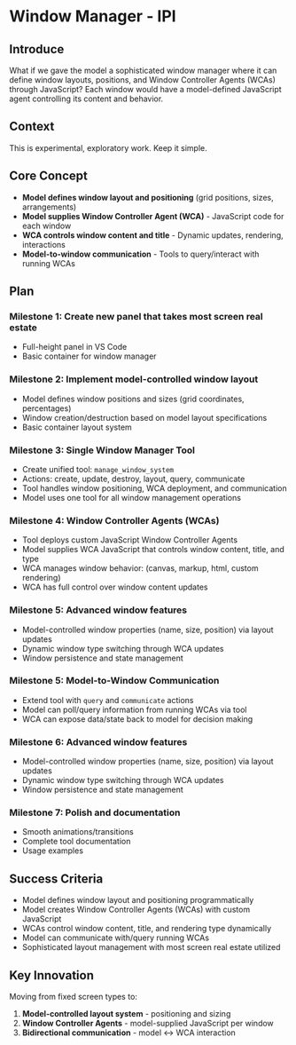 # Window Manager - IPI

## Introduce

What if we gave the model a sophisticated window manager where it can define window layouts, positions, and Window Controller Agents (WCAs) through JavaScript? Each window would have a model-defined JavaScript agent controlling its content and behavior.

## Context
This is experimental, exploratory work. Keep it simple.

## Core Concept
- **Model defines window layout and positioning** (grid positions, sizes, arrangements)
- **Model supplies Window Controller Agent (WCA)** - JavaScript code for each window
- **WCA controls window content and title** - Dynamic updates, rendering, interactions
- **Model-to-window communication** - Tools to query/interact with running WCAs

## Plan

### Milestone 1: Create new panel that takes most screen real estate
- Full-height panel in VS Code
- Basic container for window manager

### Milestone 2: Implement model-controlled window layout
- Model defines window positions and sizes (grid coordinates, percentages)
- Window creation/destruction based on model layout specifications
- Basic container layout system

### Milestone 3: Single Window Manager Tool
- Create unified tool: `manage_window_system`
- Actions: create, update, destroy, layout, query, communicate
- Tool handles window positioning, WCA deployment, and communication
- Model uses one tool for all window management operations

### Milestone 4: Window Controller Agents (WCAs)
- Tool deploys custom JavaScript Window Controller Agents
- Model supplies WCA JavaScript that controls window content, title, and type
- WCA manages window behavior: (canvas, markup, html, custom rendering)
- WCA has full control over window content updates

### Milestone 5: Advanced window features
- Model-controlled window properties (name, size, position) via layout updates
- Dynamic window type switching through WCA updates
- Window persistence and state management

### Milestone 5: Model-to-Window Communication
- Extend tool with `query` and `communicate` actions
- Model can poll/query information from running WCAs via tool
- WCA can expose data/state back to model for decision making

### Milestone 6: Advanced window features
- Model-controlled window properties (name, size, position) via layout updates
- Dynamic window type switching through WCA updates
- Window persistence and state management

### Milestone 7: Polish and documentation
- Smooth animations/transitions
- Complete tool documentation
- Usage examples

## Success Criteria
- Model defines window layout and positioning programmatically
- Model creates Window Controller Agents (WCAs) with custom JavaScript  
- WCAs control window content, title, and rendering type dynamically
- Model can communicate with/query running WCAs
- Sophisticated layout management with most screen real estate utilized

## Key Innovation
Moving from fixed screen types to:
1. **Model-controlled layout system** - positioning and sizing
2. **Window Controller Agents** - model-supplied JavaScript per window  
3. **Bidirectional communication** - model ↔ WCA interaction